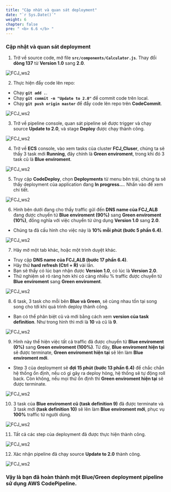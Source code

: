 ```yaml
---
title: "Cập nhật và quan sát deployment"
date: "`r Sys.Date()`"
weight: 6
chapter: false
pre: " <b> 6.6 </b> "
---
```


### Cập nhật và quan sát deployment

1. Trở về source code, mở file **`src/components/Calculator.js`**. Thay đổi **dòng 137** từ **Version 1.0** sang **2.0**.

![FCJ_ws2](/FCJ-Workshop-2/images/6.codedeploy/33_1.png)

2. Thực hiện đẩy code lên repo:

- Chạy **`git add .`**.
- Chạy **`git commit -m "Update to 2.0"`** để commit code trên local.
- Chạy **`git push origin master`** để đẩy code lên repo trên **CodeCommit**.

![FCJ_ws2](/FCJ-Workshop-2/images/6.codedeploy/33_2.png)

3. Trở về pipeline console, quan sát pipeline sẽ được trigger và chạy source **Update to 2.0**, và stage **Deploy** được chạy thành công.

![FCJ_ws2](/FCJ-Workshop-2/images/6.codedeploy/34.png)

4. Trở về **ECS** console, vào xem tasks của cluster **FCJ_Cluser**, chúng ta sẽ thấy 3 task mới **Running**, đây chính là **Green enviroment**, trong khi đó 3 task cũ là **Blue enviroment**.

![FCJ_ws2](/FCJ-Workshop-2/images/6.codedeploy/34_1.png)

5. Truy cập **CodeDeploy**, chọn **Deployments** từ menu bên trái, chúng ta sẽ thấy deployment của application đang **In progress...**. Nhấn vào để xem chi tiết.

![FCJ_ws2](/FCJ-Workshop-2/images/6.codedeploy/35.png)

6. Hình bên dưới đang cho thấy traffic gửi đến **DNS name của FCJ_ALB** đang được chuyển từ **Blue enviroment (90%)** sang **Green enviroment (10%)**, đồng nghĩa với việc chuyển từ ứng dụng **Version 1.0** sang **2.0**.

- Chúng ta đã cấu hình cho việc này là **10% mỗi phút (bước 5 phần 6.4)**.

![FCJ_ws2](/FCJ-Workshop-2/images/6.codedeploy/36.png)

7. Hãy mở một tab khác, hoặc một trình duyệt khác.

- Truy cập **DNS name của FCJ_ALB (bước 17 phần 6.4)**.
- Hãy thử **hard refresh (Ctrl + R)** vài lần.
- Bạn sẽ thấy có lúc bạn nhận được **Version 1.0**, có lúc là **Version 2.0**.
- Thử nghiệm sẽ rõ ràng hơn khi có càng nhiều % traffic được chuyển từ **Blue enviroment** sang **Green enviroment**.

![FCJ_ws2](/FCJ-Workshop-2/images/6.codedeploy/37.png)

8. 6 task, 3 task cho mỗi bên **Blue và Green**, sẽ cùng nhau tồn tại song song cho tới khi quá trình deploy thành công.

- Bạn có thể phân biệt cũ và mới bằng cách xem **version của task definition**. Như trong hình thì mới là **10** và cũ là **9**.

![FCJ_ws2](/FCJ-Workshop-2/images/6.codedeploy/38_1.png)

9. Hình này thể hiện việc tất cả traffic đã được chuyển từ **Blue enviroment (0%)** sang **Green enviroment (100%)**. Từ đây, **Blue enviroment hiện tại** sẽ được terminate, **Green enviroment hiện tại** sẽ lên làm **Blue enviroment mới**.

- Step 3 của deployment sẽ **đợi 15 phút (bước 13 phần 6.4)** để chắc chắn hệ thống ổn định, nếu có gì gây ra deploy hỏng, hệ thống sẽ tự động roll back. Còn không, nếu mọi thứ ổn định thì **Green enviroment hiện tại** sẽ được terminate.

![FCJ_ws2](/FCJ-Workshop-2/images/6.codedeploy/38.png)

10. 3 task của **Blue enviroment cũ (task definition 9)** đã được terminate và 3 task mới **(task definition 10)** sẽ lên làm **Blue enviroment mới**, phục vụ **100%** traffic từ người dùng.

![FCJ_ws2](/FCJ-Workshop-2/images/6.codedeploy/39_1.png)

11. Tất cả các step của deployment đã được thực hiện thành công.

![FCJ_ws2](/FCJ-Workshop-2/images/6.codedeploy/39.png)

12. Xác nhận pipeline đã chạy source **Update to 2.0** thành công.

![FCJ_ws2](/FCJ-Workshop-2/images/6.codedeploy/40.png)

### Vậy là bạn đã hoàn thành một **Blue/Green deployment pipeline** sử dụng **AWS CodePipeline**.
